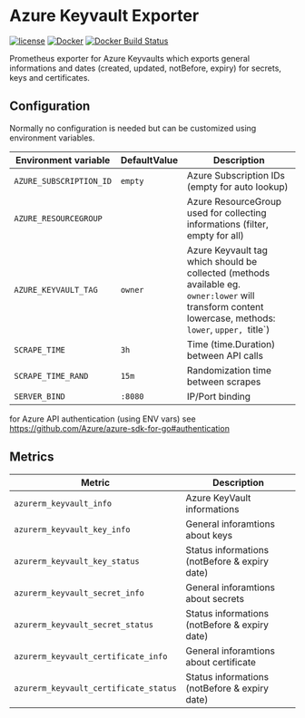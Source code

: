 Azure Keyvault Exporter
=======================

[![license](https://img.shields.io/github/license/webdevops/azure-keyvault-exporter.svg)](https://github.com/webdevops/azure-keyvault-exporter/blob/master/LICENSE)
[![Docker](https://img.shields.io/badge/docker-webdevops%2Fazure--keyvault--exporter-blue.svg?longCache=true&style=flat&logo=docker)](https://hub.docker.com/r/webdevops/azure-keyvault-exporter/)
[![Docker Build Status](https://img.shields.io/docker/build/webdevops/azure-keyvault-exporter.svg)](https://hub.docker.com/r/webdevops/azure-keyvault-exporter/)

Prometheus exporter for Azure Keyvaults which exports general informations and dates (created, updated, notBefore, expiry) for secrets, keys and certificates.

Configuration
-------------

Normally no configuration is needed but can be customized using environment variables.

| Environment variable              | DefaultValue                | Description                                                                  |
|-----------------------------------|-----------------------------|------------------------------------------------------------------------------|
| `AZURE_SUBSCRIPTION_ID`           | `empty`                     | Azure Subscription IDs (empty for auto lookup)                               |
| `AZURE_RESOURCEGROUP`             |                             | Azure ResourceGroup used for collecting informations (filter, empty for all) |
| `AZURE_KEYVAULT_TAG`              | `owner`                     | Azure Keyvault tag which should be collected (methods available eg. `owner:lower` will transform content lowercase, methods: `lower`, `upper, `title`)  |
| `SCRAPE_TIME`                     | `3h`                        | Time (time.Duration) between API calls                                       |
| `SCRAPE_TIME_RAND`                | `15m`                       | Randomization time between scrapes                                           |
| `SERVER_BIND`                     | `:8080`                     | IP/Port binding                                                              |

for Azure API authentication (using ENV vars) see https://github.com/Azure/azure-sdk-for-go#authentication

Metrics
-------

| Metric                                 | Description                                                                           |
|----------------------------------------|---------------------------------------------------------------------------------------|
| `azurerm_keyvault_info`                | Azure KeyVault informations                                                           |
| `azurerm_keyvault_key_info`            | General inforamtions about keys                                                       |
| `azurerm_keyvault_key_status`          | Status informations (notBefore & expiry date)                                         |
| `azurerm_keyvault_secret_info`         | General inforamtions about secrets                                                    |
| `azurerm_keyvault_secret_status`       | Status informations (notBefore & expiry date)                                         |
| `azurerm_keyvault_certificate_info`    | General inforamtions about certificate                                                |
| `azurerm_keyvault_certificate_status`  | Status informations (notBefore & expiry date)                                         |

